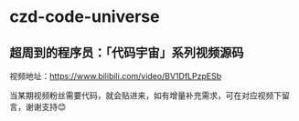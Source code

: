 # czd-code-universe

## 超周到的程序员：「代码宇宙」系列视频源码
视频地址：https://www.bilibili.com/video/BV1DfLPzpESb

当某期视频粉丝需要代码，就会贴进来，如有增量补充需求，可在对应视频下留言，谢谢支持😊
